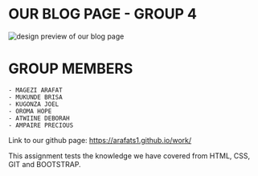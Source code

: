#   OUR BLOG PAGE - GROUP 4

![design preview of our blog page](https://github.com/arafats1/work/blob/main/img/blog-screenshot.png?raw=true)

# GROUP MEMBERS
    - MAGEZI ARAFAT
    - MUKUNDE BRISA
    - KUGONZA JOEL
    - OROMA HOPE
    - ATWIINE DEBORAH
    - AMPAIRE PRECIOUS



Link to our github page:  https://arafats1.github.io/work/


This assignment tests the knowledge we have covered from HTML, CSS, GIT and BOOTSTRAP.

